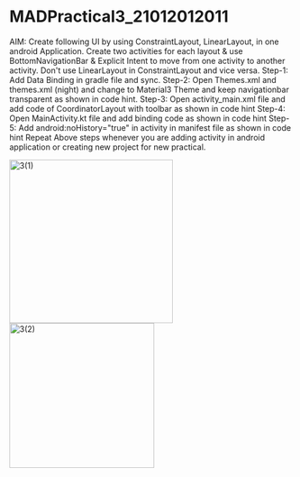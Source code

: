 # MADPractical3_21012012011

AIM: Create following UI by using ConstraintLayout, LinearLayout, in one android Application. Create two activities for each layout & use BottomNavigationBar & Explicit Intent to move from one activity to another activity. Don't use LinearLayout in ConstraintLayout and vice versa.
Step-1: Add Data Binding in gradle file and sync.
Step-2: Open Themes.xml and themes.xml (night) and change to Material3 Theme and keep navigationbar transparent as shown in code hint.
Step-3: Open activity_main.xml file and add code of CoordinatorLayout with toolbar as shown in code hint
Step-4: Open MainActivity.kt file and add binding code as shown in code hint
Step-5: Add android:noHistory="true" in activity in manifest file as shown in code hint
Repeat Above steps whenever you are adding activity in android application or creating new project for new practical.

<img width="290" alt="3(1)" src="https://user-images.githubusercontent.com/110801454/195999218-69d2c8bc-fbc6-45fc-9979-2e8866fe6d7d.PNG">

<img width="257" alt="3(2)" src="https://user-images.githubusercontent.com/110801454/195999222-55195888-94b8-45a6-af60-6c4b3f47c11b.PNG">

